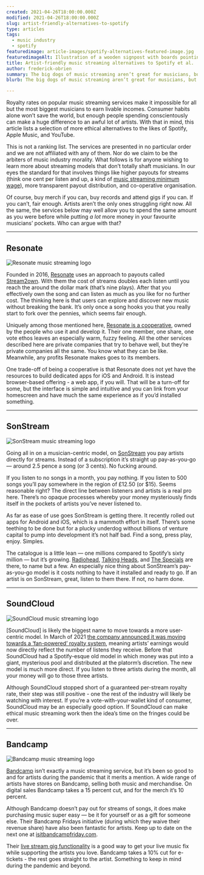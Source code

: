 ```yaml
---
created: 2021-04-26T18:00:00.000Z
modified: 2021-04-26T18:00:00.000Z
slug: artist-friendly-alternatives-to-spotify
type: articles
tags:
  - music industry
  - spotify
featuredimage: article-images/spotify-alternatives-featured-image.jpg
featuredimageAlt: Illustration of a wooden signpost with boards pointing to different music streaming services
title: Artist-friendly music streaming alternatives to Spotify et al.
author: frederick-obrien
summary: The big dogs of music streaming aren’t great for musicians, but there are fairer, more ethical options out there. Here are services putting artists first (or at least, not dead last)
blurb: The big dogs of music streaming aren’t great for musicians, but there are other options. Here are services putting artists first (or at least, not dead last).

---
```


Royalty rates on popular music streaming services make it impossible for all but the most biggest musicians to earn livable incomes. Consumer habits alone won’t save the world, but enough people spending conscientously can make a huge difference to an awful lot of artists. With that in mind, this article lists a selection of more ethical alternatives to the likes of Spotify, Apple Music, and YouTube.

This is not a ranking list. The services are presented in no particular order and we are not affiliated with any of them. Nor do we claim to be the arbiters of music industry morality. What follows is for anyone wishing to learn more about streaming models that don’t totally shaft musicians. In our eyes the standard for that involves things like higher payouts for streams (think one cent per listen and up, a kind of [music streaming minimum wage](/articles/what-would-a-music-streaming-minimum-wage-look-like/)), more transparent payout distribution, and co-operative organisation.

Of course, buy merch if you can, buy records and attend gigs if you can. If you can’t, fair enough. Artists aren’t the only ones struggling right now. All the same, the services below may well allow you to spend the same amount as you were before while putting _a lot_ more money in your favourite musicians’ pockets. Who can argue with that?

-----

## Resonate

![Resonate music streaming logo](article-images/spotify-alternatives-resonate.png "Resonate logo")

Founded in 2016, [Resonate](https://resonate.is/) uses an approach to payouts called [Stream2own](https://resonate.is/stream2own/). With them the cost of streams doubles each listen until you reach the around the dollar mark (that’s nine plays). After that you effectively own the song and can listen as much as you like for no further cost. The thinking here is that users can explore and discover new music without breaking the bank. It’s only once a song hooks you that you really start to fork over the pennies, which seems fair enough.

Uniquely among those mentioned here, [Resonate is a cooperative](https://resonate.is/the-coop/), owned by the people who use it and develop it. Their one member, one share, one vote ethos leaves an especially warm, fuzzy feeling. All the other services described here are private companies that try to behave well, but they’re private companies all the same. You know what they can be like. Meanwhile, any profits Resonate makes goes to its members.

One trade-off of being a cooperative is that Resonate does not yet have the resources to build dedicated apps for iOS and Android. It is instead browser-based offering - a web app, if you will. That will be a turn-off for some, but the interface is simple and intuitive and you can link from your homescreen and have much the same experience as if you’d installed something.

-----

## SonStream

![SonStream music streaming logo](article-images/spotify-alternatives-sonstream.png "SonStream logo")

Going all in on a musician-centric model, on [SonStream](https://resonate.is/) you pay artists directly for streams. Instead of a subscription it’s straight up pay-as-you-go — around 2.5 pence a song (or 3 cents). No fucking around.

If you listen to no songs in a month, you pay nothing. If you listen to 500 songs you’ll pay somewhere in the region of £12.50 (or $15). Seems reasonable right? The direct line between listeners and artists is a real pro here. There’s no opaque processes whereby your money mysteriously finds itself in the pockets of artists you’ve never listened to.

As far as ease of use goes SonStream is getting there. It recently rolled out apps for Android and iOS, which is a mammoth effort in itself. There’s some teething to be done but for a plucky underdog without billions of venture capital to pump into development it’s not half bad. Find a song, press play, enjoy. Simples.

The catalogue is a little lean — one millions compared to Spotify’s sixty million — but it’s growing. [Radiohead](/reviews/radiohead-ok-computer/), [Talking Heads](/reviews/talking-heads-remain-in-light/), and [The Specials](/reviews/the-specials-the-specials/) are there, to name but a few. An especially nice thing about SonStream’s pay-as-you-go model is it costs nothing to have it installed and ready to go. If an artist is on SonStream, great, listen to them there. If not, no harm done.

-----

## SoundCloud

![SoundCloud music streaming logo](article-images/spotify-alternatives-soundcloud.png "SoundCloud logo")

[SoundCloud] is likely the biggest name to move towards a more user-centric model. In March of 2021 [the company announced it was moving towards a ‘fan-powered’ royalty system](https://www.theverge.com/2021/3/2/22309090/soundcloud-artist-stream-pay-listener-fan-royalties), meaning artists’ earnings would now directly reflect the number of listens they receive. Before that SoundCloud had a Spotify-esque old model in which money was put into a giant, mysterious pool and distributed at the platorm’s discretion. The new model is much more direct. If you listen to three artists during the month, all your money will go to those three artists.

Although SoundCloud stopped short of a guaranteed per-stream royalty rate, their step was still positive - one the rest of the industry will likely be watching with interest. If you’re a vote-with-your-wallet kind of consumer, SoundCloud may be an especially good option. If SoundCloud can make ethical music streaming work then the idea’s time on the fringes could be over.

-----

## Bandcamp

![Bandcamp music streaming logo](article-images/spotify-alternatives-bandcamp.png "Bandcamp logo")

[Bandcamp](https://bandcamp.com/) isn’t exactly a music streaming service, but it’s been so good to and for artists during the pandemic that it merits a mention. A wide range of artists have stores on Bandcamp, selling both music and merchandise. On digital sales Bandcamp takes a 15 percent cut, and for the merch it’s 10 percent.

Although Bandcamp doesn’t pay out for streams of songs, it does make purchasing music super easy — be it for yourself or as a gift for someone else. Their Bandcamp Fridays initiative (during which they waive their revenue share) have also been fantastic for artists. Keep up to date on the next one at [isitbandcampfriday.com](https://isitbandcampfriday.com/).

Their [live stream gig functionality](https://bandcamp.com/live) is a good way to get your live music fix while supporting the artists you love. Bandcamp takes a 10% cut for e-tickets - the rest goes straight to the artist. Something to keep in mind during the pandemic and beyond.
